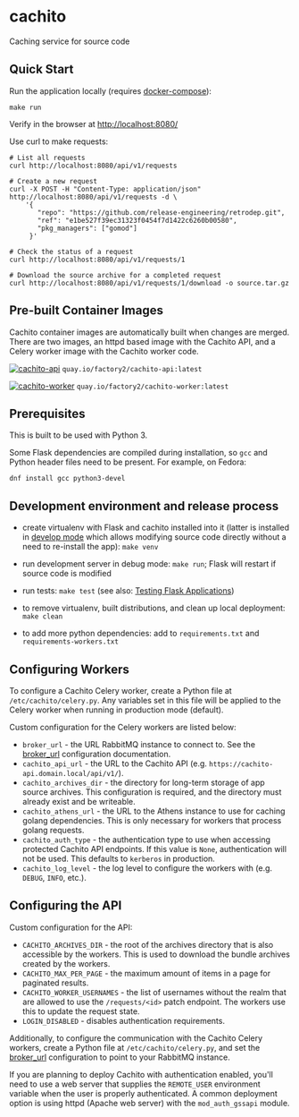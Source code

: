 # cachito

Caching service for source code

## Quick Start

Run the application locally (requires [docker-compose](https://docs.docker.com/compose/)):

    make run

Verify in the browser at [http://localhost:8080/](http://localhost:8080/)

Use curl to make requests:

    # List all requests
    curl http://localhost:8080/api/v1/requests

    # Create a new request
    curl -X POST -H "Content-Type: application/json" http://localhost:8080/api/v1/requests -d \
        '{
           "repo": "https://github.com/release-engineering/retrodep.git",
           "ref": "e1be527f39ec31323f0454f7d1422c6260b00580",
           "pkg_managers": ["gomod"]
         }'

    # Check the status of a request
    curl http://localhost:8080/api/v1/requests/1

    # Download the source archive for a completed request
    curl http://localhost:8080/api/v1/requests/1/download -o source.tar.gz


## Pre-built Container Images

Cachito container images are automatically built when changes are merged. There are two images,
an httpd based image with the Cachito API, and a Celery worker image with the Cachito worker code.

[![cachito-api](https://quay.io/repository/factory2/cachito-api/status)](https://quay.io/repository/factory2/cachito-api)
  `quay.io/factory2/cachito-api:latest`

[![cachito-worker](https://quay.io/repository/factory2/cachito-worker/status)](https://quay.io/repository/factory2/cachito-worker)
  `quay.io/factory2/cachito-worker:latest`

## Prerequisites

This is built to be used with Python 3.

Some Flask dependencies are compiled during installation, so `gcc` and Python header files need to be present.
For example, on Fedora:

    dnf install gcc python3-devel

## Development environment and release process

- create virtualenv with Flask and cachito installed into it (latter is installed in
  [develop mode](http://setuptools.readthedocs.io/en/latest/setuptools.html#development-mode) which allows
  modifying source code directly without a need to re-install the app): `make venv`

- run development server in debug mode: `make run`; Flask will restart if source code is modified

- run tests: `make test` (see also: [Testing Flask Applications](http://flask.pocoo.org/docs/0.12/testing/))

- to remove virtualenv, built distributions, and clean up local deployment: `make clean`

- to add more python dependencies: add to `requirements.txt` and `requirements-workers.txt`

## Configuring Workers

To configure a Cachito Celery worker, create a Python file at `/etc/cachito/celery.py`. Any
variables set in this file will be applied to the Celery worker when running in production mode
(default).

Custom configuration for the Celery workers are listed below:

* `broker_url` - the URL RabbitMQ instance to connect to. See the
  [broker_url](https://docs.celeryproject.org/en/latest/userguide/configuration.html#std:setting-broker_url)
  configuration documentation.
* `cachito_api_url` - the URL to the Cachito API (e.g. `https://cachito-api.domain.local/api/v1/`).
* `cachito_archives_dir` - the directory for long-term storage of app source archives. This
    configuration is required, and the directory must already exist and be writeable.
* `cachito_athens_url` - the URL to the Athens instance to use for caching golang dependencies. This
  is only necessary for workers that process golang requests.
* `cachito_auth_type` - the authentication type to use when accessing protected Cachito API
  endpoints. If this value is `None`, authentication will not be used. This defaults to `kerberos`
  in production.
* `cachito_log_level` - the log level to configure the workers with (e.g. `DEBUG`, `INFO`, etc.).

## Configuring the API

Custom configuration for the API:

* `CACHITO_ARCHIVES_DIR` - the root of the archives directory that is also accessible by the
  workers. This is used to download the bundle archives created by the workers.
* `CACHITO_MAX_PER_PAGE` - the maximum amount of items in a page for paginated results.
* `CACHITO_WORKER_USERNAMES` - the list of usernames without the realm that are allowed to
    use the `/requests/<id>` patch endpoint. The workers use this to update the request
    state.
* `LOGIN_DISABLED` - disables authentication requirements.

Additionally, to configure the communication with the Cachito Celery workers, create a Python file
at `/etc/cachito/celery.py`, and set the
[broker_url](https://docs.celeryproject.org/en/latest/userguide/configuration.html#std:setting-broker_url)
configuration to point to your RabbitMQ instance.

If you are planning to deploy Cachito with authentication enabled, you'll need to use
a web server that supplies the `REMOTE_USER` environment variable when the user is
properly authenticated. A common deployment option is using httpd (Apache web server)
with the `mod_auth_gssapi` module.
